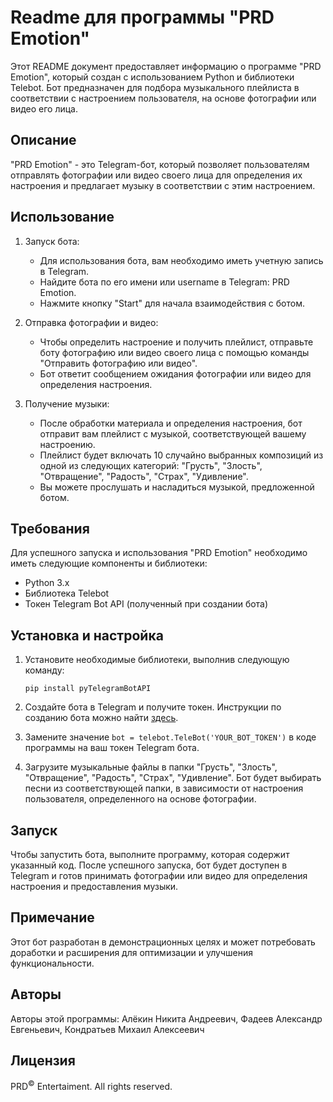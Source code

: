# Readme для программы "PRD Emotion"

Этот README документ предоставляет информацию о программе "PRD Emotion", который создан с использованием Python и библиотеки Telebot. Бот предназначен для подбора музыкального плейлиста в соответствии с настроением пользователя, на основе фотографии или видео его лица.

## Описание

"PRD Emotion" - это Telegram-бот, который позволяет пользователям отправлять фотографии или видео своего лица для определения их настроения и предлагает музыку в соответствии с этим настроением.

## Использование

1. Запуск бота:
    - Для использования бота, вам необходимо иметь учетную запись в Telegram.
    - Найдите бота по его имени или username в Telegram: PRD Emotion.
    - Нажмите кнопку "Start" для начала взаимодействия с ботом.

2. Отправка фотографии и видео:
    - Чтобы определить настроение и получить плейлист, отправьте боту фотографию или видео своего лица с помощью команды "Отправить фотографию или видео".
    - Бот ответит сообщением ожидания фотографии или видео для определения настроения.

3. Получение музыки:
    - После обработки материала и определения настроения, бот отправит вам плейлист с музыкой, соответствующей вашему настроению.
    - Плейлист будет включать 10 случайно выбранных композиций из одной из следующих категорий: "Грусть", "Злость", "Отвращение", "Радость", "Страх", "Удивление".
    - Вы можете прослушать и насладиться музыкой, предложенной ботом.

## Требования

Для успешного запуска и использования "PRD Emotion" необходимо иметь следующие компоненты и библиотеки:

- Python 3.x
- Библиотека Telebot
- Токен Telegram Bot API (полученный при создании бота)

## Установка и настройка

1. Установите необходимые библиотеки, выполнив следующую команду:
   
   ```
   pip install pyTelegramBotAPI
   ```

2. Создайте бота в Telegram и получите токен. Инструкции по созданию бота можно найти [здесь](https://core.telegram.org/bots#botfather).

3. Замените значение `bot = telebot.TeleBot('YOUR_BOT_TOKEN')` в коде программы на ваш токен Telegram бота.

4. Загрузите музыкальные файлы в папки "Грусть", "Злость", "Отвращение", "Радость", "Страх", "Удивление". Бот будет выбирать песни из соответствующей папки, в зависимости от настроения пользователя, определенного на основе фотографии.

## Запуск

Чтобы запустить бота, выполните программу, которая содержит указанный код. После успешного запуска, бот будет доступен в Telegram и готов принимать фотографии или видео для определения настроения и предоставления музыки.

## Примечание

Этот бот разработан в демонстрационных целях и может потребовать доработки и расширения для оптимизации и улучшения функциональности.

## Авторы

Авторы этой программы: Алёкин Никита Андреевич, Фадеев Александр Евгеньевич, Кондратьев Михаил Алексеевич

## Лицензия

PRD<sup>©</sup> Entertaiment. All rights reserved.
